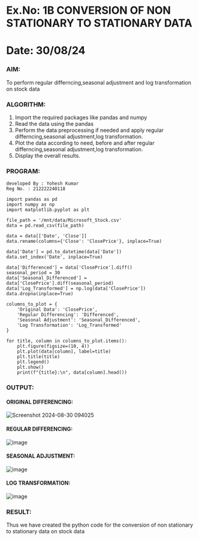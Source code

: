 # Ex.No: 1B                     CONVERSION OF NON STATIONARY TO STATIONARY DATA
# Date: 30/08/24

### AIM:
To perform regular differncing,seasonal adjustment and log transformation on stock data
### ALGORITHM:
1. Import the required packages like pandas and numpy
2. Read the data using the pandas
3. Perform the data preprocessing if needed and apply regular differncing,seasonal adjustment,log transformation.
4. Plot the data according to need, before and after regular differncing,seasonal adjustment,log transformation.
5. Display the overall results.
### PROGRAM:
```
developed By : Yohesh Kumar
Reg No. : 212222240118
```
```
import pandas as pd
import numpy as np
import matplotlib.pyplot as plt

file_path = '/mnt/data/Microsoft_Stock.csv'
data = pd.read_csv(file_path)

data = data[['Date', 'Close']]
data.rename(columns={'Close': 'ClosePrice'}, inplace=True)

data['Date'] = pd.to_datetime(data['Date'])
data.set_index('Date', inplace=True)

data['Differenced'] = data['ClosePrice'].diff()
seasonal_period = 30
data['Seasonal_Differenced'] = data['ClosePrice'].diff(seasonal_period)
data['Log_Transformed'] = np.log(data['ClosePrice'])
data.dropna(inplace=True)

columns_to_plot = {
    'Original Data': 'ClosePrice',
    'Regular Differencing': 'Differenced',
    'Seasonal Adjustment': 'Seasonal_Differenced',
    'Log Transformation': 'Log_Transformed'
}

for title, column in columns_to_plot.items():
    plt.figure(figsize=(10, 4))
    plt.plot(data[column], label=title)
    plt.title(title)
    plt.legend()
    plt.show()
    print(f"{title}:\n", data[column].head())

```


### OUTPUT:

#### ORIGINAL DIFFERENCING:
![Screenshot 2024-08-30 094025](https://github.com/user-attachments/assets/b85f54c3-ef34-41e0-a54f-7a5478ca2951)
#### REGULAR DIFFERENCING:
![image](https://github.com/user-attachments/assets/f71a2922-a58e-4717-80fc-a8546dee69bb)
#### SEASONAL ADJUSTMENT:
![image](https://github.com/user-attachments/assets/d47ab85b-a477-4d40-a665-108b769fbc83)
#### LOG TRANSFORMATION:
![image](https://github.com/user-attachments/assets/68c68dfe-67d6-47ac-a1f6-0235a95a0e53)




### RESULT:
Thus we have created the python code for the conversion of non stationary to stationary data on stock data
